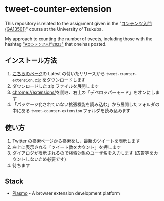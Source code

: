 # tweet-counter-extension

This repository is related to the assignment given in the "[コンテンツ入門 (GA13501)](https://kdb.tsukuba.ac.jp/syllabi/2023/GA13501/jpn/)" course at the University of Tsukuba.

My approach to counting the number of tweets, including those with the hashtag ["`#コンテンツ入門2023`"](https://twitter.com/hashtag/%E3%82%B3%E3%83%B3%E3%83%86%E3%83%B3%E3%83%84%E5%85%A5%E9%96%802023) that one has posted.

## インストール方法

1. [こちらのページ](https://github.com/Ryoga-exe/tweet-counter-extension/releases)の Latest の付いたリリースから `tweet-counter-extension.zip` をダウンロードします
1. ダウンロードした zip ファイルを展開します
1. [chrome://extensions/](chrome://extensions/)を開き、右上の「デベロッパーモード」をオンにします
2. 「パッケージ化されていない拡張機能を読み込む」から展開したフォルダの中にある `tweet-counter-extension` フォルダを読み込みます

## 使い方

1. Twitter の検索ページから検索をし、最新のツイートを表示します
1. 左上に表示される「ツイート数をカウント」を押します
1. ダイアログが表示されるので検索対象のユーザ名を入力します (広告等をカウントしないため必要です)
1. 待ちます

## Stack

- [Plasmo](https://www.plasmo.com/) - A browser extension development platform
